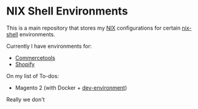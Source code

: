 # NIX Shell Environments

This is a main repository that stores my [NIX](https://nixos.org/) configurations for certain [nix-shell](https://nix.dev/manual/nix/2.24/command-ref/nix-shell.html) environments.


Currently I have environments for:
* [Commercetools](./commercetools/)
* [Shopify](./shopify/)

On my list of To-dos:
* Magento 2 (with Docker + [dev-environment](./environments/dev-environment/))

Really we don't